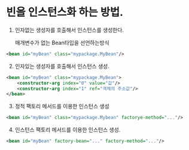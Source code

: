 

# 빈을 인스턴스화 하는 방법.
1) 인자없는 생성자를 호출해서 인스턴스를 생성한다.

    매개변수가 없는 Bean타입을 선언하는방식
~~~ XML
<bean id="myBean" class="mypackage.MyBean"/>
~~~
2) 인자있는 생성자를 호출해서 인스턴스 생성.
~~~ XML
<bean id="myBean" class="mypackage.MyBean">
    <constructor-arg index="0" value="값"/> 		
    <constructor-arg index="1" ref="객체의 주소값"/>
</bean>
~~~
3) 정적 팩토리 메서드를 이용한 인스턴스 생성
~~~ XML
<bean id="myBean" class="mypackage.Mybean" factorye-method="..."/>
~~~ 
4) 인스턴스 팩토리 메서드를 이용한 인스턴스 생성.
~~~ XML
<bean id="myBean" factory-bean="..." factory-method="..."/>
~~~
